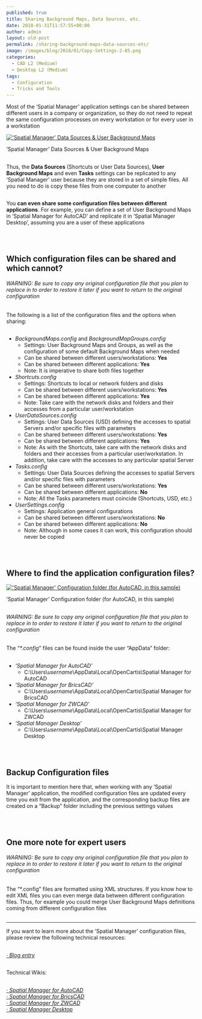 ```yaml
---
published: true
title: Sharing Background Maps, Data Sources, etc.
date: 2018-01-31T11:57:55+00:00
author: admin
layout: old-post
permalink: /sharing-background-maps-data-sources-etc/
image: /images/blog/2018/01/Copy-Settings-2-85.png
categories:
  - CAD L2 (Medium)
  - Desktop L2 (Medium)
tags:
  - Configuration
  - Tricks and Tools
---
```

<p>
  Most of the &#8216;Spatial Manager&#8217; application settings can be shared between different users in a company or organization, so they do not need to repeat the same configuration processes on every workstation or for every user in a workstation
</p>

<p>
  <!--more-->
</p>

<div>
  <a href="/images/blog/2018/01/SPM-User-settings.png" target="_blank" rel="nofollow"><img src="/images/blog/2018/01/SPM-User-settings.png" alt="'Spatial Manager' Data Sources & User Background Maps" width="931" height="550" srcset="/images/blog/2018/01/SPM-User-settings.png 931w, /images/blog/2018/01/SPM-User-settings-300x177.png 300w, /images/blog/2018/01/SPM-User-settings-768x454.png 768w, /images/blog/2018/01/SPM-User-settings-624x369.png 624w" sizes="(max-width: 931px) 100vw, 931px" /></a>
  
  <p>
    &#8216;Spatial Manager&#8217; Data Sources & User Background Maps
  </p>
</div>

<h2>
</h2>

<p>
  Thus, the <strong>Data Sources</strong> (Shortcuts or User Data Sources), <strong>User Background Maps</strong> and even <strong>Tasks</strong> settings can be replicated to any &#8216;Spatial Manager&#8217; user because they are stored in a set of simple files. All you need to do is copy these files from one computer to another
</p>

<h2>
</h2>

<p>
  You <strong>can even share some configuration files between different applications</strong>. For example, you can define a set of User Background Maps in &#8216;Spatial Manager for AutoCAD&#8217; and replicate it in &#8216;Spatial Manager Desktop&#8217;, assuming you are a user of these applications
</p>

<h2>
</h2>

&nbsp;

<h2>
  Which configuration files can be shared and which cannot?
</h2>

<h6>
  <em>WARNING: Be sure to copy any original configuration file that you plan to replace in to order to restore it later if you want to return to the original configuration</em>
</h6>

<p>
  The following is a list of the configuration files and the options when sharing:
</p>

<h2>
</h2>

<ul>
  <li>
    <em>BackgroundMaps.config</em> and <em>BackgroundMapGroups.config</em> <ul>
      <li>
        Settings: User Background Maps and Groups, as well as the configuration of some default Background Maps when needed
      </li>
      <li>
        Can be shared between different users/workstations: <strong>Yes</strong>
      </li>
      <li>
        Can be shared between different applications: <strong>Yes</strong>
      </li>
      <li>
        Note: It is imperative to <span>share both files together</span>
      </li>
    </ul>
  </li>
  
  <li>
    <em>Shortcuts.config</em> <ul>
      <li>
        Settings: Shortcuts to local or network folders and disks
      </li>
      <li>
        Can be shared between different users/workstations: <strong>Yes</strong>
      </li>
      <li>
        Can be shared between different applications: <strong>Yes</strong>
      </li>
      <li>
        Note: Take care with the network disks and folders and their accesses from a particular user/workstation
      </li>
    </ul>
  </li>
  
  <li>
    <em>UserDataSources.config</em> <ul>
      <li>
        Settings: User Data Sources (USD) defining the accesses to spatial Servers and/or specific files with parameters
      </li>
      <li>
        Can be shared between different users/workstations: <strong>Yes</strong>
      </li>
      <li>
        Can be shared between different applications: <strong>Yes</strong>
      </li>
      <li>
        Note: As with the Shortcuts, take care with the network disks and folders and their accesses from a particular user/workstation. In addition, take care with the accesses to any particular spatial Server
      </li>
    </ul>
  </li>
  
  <li>
    <em>Tasks.config</em> <ul>
      <li>
        Settings: User Data Sources defining the accesses to spatial Servers and/or specific files with parameters
      </li>
      <li>
        Can be shared between different users/workstations: <strong>Yes</strong>
      </li>
      <li>
        Can be shared between different applications: <strong>No</strong>
      </li>
      <li>
        Note: All the Tasks parameters must coincide (Shortcuts, USD, etc.)
      </li>
    </ul>
  </li>
  
  <li>
    <em>UserSettings.config</em> <ul>
      <li>
        Settings: Application general configurations
      </li>
      <li>
        Can be shared between different users/workstations: <strong>No</strong>
      </li>
      <li>
        Can be shared between different applications: <strong>No</strong>
      </li>
      <li>
        Note: Although in some cases it can work, this configuration <span>should never be copied</span>
      </li>
    </ul>
  </li>
</ul>

<h2>
</h2>

&nbsp;

<h2>
  Where to find the application configuration files?
</h2>

<div>
  <a href="/images/blog/2018/01/SPM-Application-Config-folder.png" target="_blank" rel="nofollow"><img src="/images/blog/2018/01/SPM-Application-Config-folder.png" alt="'Spatial Manager' Configuration folder (for AutoCAD, in this sample)" width="668" height="293" srcset="/images/blog/2018/01/SPM-Application-Config-folder.png 668w, /images/blog/2018/01/SPM-Application-Config-folder-300x132.png 300w, /images/blog/2018/01/SPM-Application-Config-folder-624x274.png 624w" sizes="(max-width: 668px) 100vw, 668px" /></a>
  
  <p>
    &#8216;Spatial Manager&#8217; Configuration folder (for AutoCAD, in this sample)
  </p>
</div>

<h2>
</h2>

<h6>
  <em>WARNING: Be sure to copy any original configuration file that you plan to replace in to order to restore it later if you want to return to the original configuration</em>
</h6>

<h2>
</h2>

<p>
  The &#8220;<em>*.config</em>&#8221; files can be found inside the user &#8220;AppData&#8221; folder:
</p>

<h2>
</h2>

<ul>
  <li>
    <em>&#8216;Spatial Manager for AutoCAD&#8217;</em> <ul>
      <li>
        C:\Users\<span><em>username</em></span>\AppData\Local\OpenCartis\Spatial Manager for AutoCAD
      </li>
    </ul>
  </li>
  
  <li>
    <em>&#8216;Spatial Manager for BricsCAD&#8217;</em> <ul>
      <li>
        C:\Users\<span><em>username</em></span>\AppData\Local\OpenCartis\Spatial Manager for BricsCAD
      </li>
    </ul>
  </li>
  
  <li>
    <em>&#8216;Spatial Manager for ZWCAD&#8217;</em> <ul>
      <li>
        C:\Users\<span><em>username</em></span>\AppData\Local\OpenCartis\Spatial Manager for ZWCAD
      </li>
    </ul>
  </li>
  
  <li>
    <em>&#8216;Spatial Manager Desktop&#8217;</em> <ul>
      <li>
        C:\Users\<span><em>username</em></span>\AppData\Local\OpenCartis\Spatial Manager Desktop
      </li>
    </ul>
  </li>
</ul>

<h2>
</h2>

&nbsp;

<h2>
  Backup Configuration files
</h2>

<p>
  It is important to mention here that, when working with any &#8216;Spatial Manager&#8217; application, the modified configuration files are updated every time you exit from the application, and the corresponding backup files are created on a &#8220;Backup&#8221; folder including the previous settings values
</p>

<h2>
</h2>

&nbsp;

<h2>
  One more note for expert users
</h2>

<h6>
  <em>WARNING: Be sure to copy any original configuration file that you plan to replace in to order to restore it later if you want to return to the original configuration</em>
</h6>

<p>
  The &#8220;*.config&#8221; files are formatted using XML structures. If you know how to edit XML files you can even merge data between different configuration files. Thus, for example you could merge User Background Maps definitions coming from different configuration files
</p>

<h2>
</h2>

* * *

<p>
  If you want to learn more about the &#8216;Spatial Manager&#8217; configuration files, please review the following technical resources:
</p>

<h2>
</h2>

<p>
  <a href="/applications-configuration-files-backup-copy/" target="_blank" rel="nofollow"><em>· Blog entry</em></a>
</p>

<h2>
</h2>

<p>
  Technical Wikis:
</p>

<h2>
</h2>

<p>
  <em><a href="http://wiki.spatialmanager.com/index.php/Spatial_Manager™_for_AutoCAD_-_FAQs:_Interface#Configuration_files" target="_blank" rel="nofollow">· Spatial Manager for AutoCAD</a></em><br /> <a href="http://wiki.spatialmanager.com/index.php/Spatial_Manager™_for_BricsCAD_-_FAQs:_Interface#Configuration_files" target="_blank" rel="nofollow"><em>· Spatial Manager for BricsCAD<br /> </em></a><em><a href="http://wiki.spatialmanager.com/index.php/Spatial_Manager™_for_ZWCAD_-_FAQs:_Interface#Configuration_files" target="_blank" rel="nofollow">· Spatial Manager for ZWCAD<br /> </a><a href="http://wiki.spatialmanager.com/index.php/Spatial_Manager_Desktop™_-_FAQs:_Interface#Configuration_files" target="_blank" rel="nofollow">· Spatial Manager Desktop</a></em>
</p>